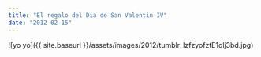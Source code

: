 ```yaml
---
title: "El regalo del Dia de San Valentin IV"
date: "2012-02-15"
---
```


![yo yo]({{ site.baseurl }}/assets/images/2012/tumblr_lzfzyofztE1qlj3bd.jpg)
